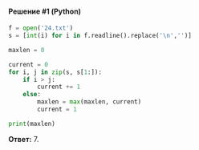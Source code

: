 #### Решение #1 (Python)
```python
f = open('24.txt')
s = [int(i) for i in f.readline().replace('\n','')]

maxlen = 0

current = 0
for i, j in zip(s, s[1:]):
	if i > j:
		current += 1
	else:
		maxlen = max(maxlen, current)
		current = 1

print(maxlen)
```

**Ответ:** 7.
